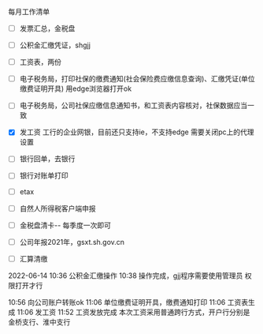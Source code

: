 每月工作清单
- [ ] 发票汇总，金税盘
- [ ]  公积金汇缴凭证，shgjj
- [ ] 工资表，两份
- [ ] 电子税务局，打印社保的缴费通知(社会保险费应缴信息查询)、汇缴凭证(单位缴费证明开具)
	用edge浏览器打开ok
- [ ] 电子税务局，公司社保应缴信息通知书，和工资表内容核对，社保数据应当一致
- [x] 发工资
	工行的企业网银，目前还只支持ie，不支持edge
	需要关闭pc上的代理设置
- [ ] 银行回单，去银行
- [ ] 银行对账单打印
- [ ] etax
- [ ] 自然人所得税客户端申报
- [ ] 金税盘清卡-- 每季度一次即可
- [ ] 公司年报2021年，gsxt.sh.gov.cn
- [ ] 汇算清缴


2022-06-14
10:36 公积金汇缴操作
10:38 操作完成，gjj程序需要使用管理员 权限打开才行

10:56 向公司账户转账ok
11:06 单位缴费证明开具，缴费通知打印
11:06 工资表生成
11:06 发工资
11:52 工资发放完成
本次工资采用普通跨行方式，开户行分别是金桥支行、淮中支行

